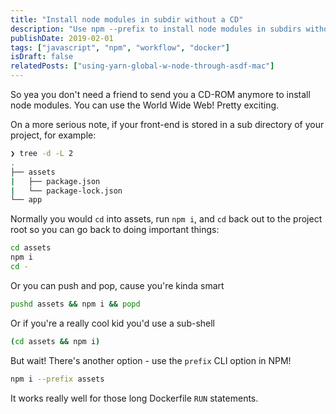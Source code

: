 ```yaml
---
title: "Install node modules in subdir without a CD"
description: "Use npm --prefix to install node modules in subdirs without cd, perfect for Dockerfiles and automation."
publishDate: 2019-02-01
tags: ["javascript", "npm", "workflow", "docker"]
isDraft: false
relatedPosts: ["using-yarn-global-w-node-through-asdf-mac"]
---
```


So yea you don't need a friend to send you a CD-ROM anymore to install node modules. You can use the World Wide Web! Pretty exciting.

On a more serious note, if your front-end is stored in a sub directory of your project, for example:

```bash
❯ tree -d -L 2
.
├── assets
|   ├── package.json
|   └── package-lock.json
└── app
```


Normally you would `cd` into assets, run `npm i`, and `cd` back out to the project root so you can go back to doing important things:

```bash
cd assets
npm i
cd -
```

Or you can push and pop, cause you're kinda smart 

```bash
pushd assets && npm i && popd
```

Or if you're a really cool kid you'd use a sub-shell 

```bash
(cd assets && npm i)
```

But wait! There's another option - use the `prefix` CLI option in NPM!

```bash
npm i --prefix assets
```

It works really well for those long Dockerfile `RUN` statements.